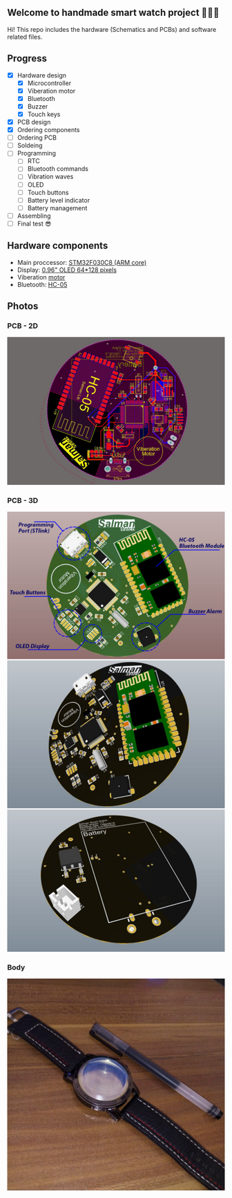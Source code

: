 ## Welcome to handmade smart watch project ✋🏻😃
Hi! This repo includes the hardware (Schematics and PCBs) and software related files.

## Progress
- [x] Hardware design
  - [x] Microcontroller
  - [x] Viberation motor
  - [x] Bluetooth
  - [x] Buzzer
  - [x] Touch keys
- [x] PCB design
- [x] Ordering components
- [ ] Ordering PCB
- [ ] Soldeing
- [ ] Programming
  - [ ] RTC
  - [ ] Bluetooth commands
  - [ ] Vibration waves
  - [ ] OLED
  - [ ] Touch buttons
  - [ ] Battery level indicator
  - [ ] Battery management
- [ ] Assembling
- [ ] Final test 😎

## Hardware components
 * Main proccessor: [STM32F030C8 (ARM core)](https://www.javanelec.com/Shops/ProductDetail/24347)
 * Display: [0.96" OLED 64*128 pixels](https://www.javanelec.com/Shops?searchFilter=oled#)
 * Viberation [motor](https://www.javanelec.com/Shops/ProductDetail/38512)
 * Bluetooth: [HC-05](https://www.javanelec.com/Shops/ProductDetail/30407)

## Photos
### PCB - 2D
![2D](photos/Pic12.JPG?raw=true "2D view of main PCB - both layers")
### PCB - 3D
![Overview](photos/Pic16.jpg?raw=true "Overview")
![3D-front](photos/Pic14.JPG?raw=true "3D view of main PCB - front")
![3D-back](photos/Pic15.JPG?raw=true "3D view of main PCB - back")
### Body
![Body](photos/Pic5.jpg?raw=true "main body")
